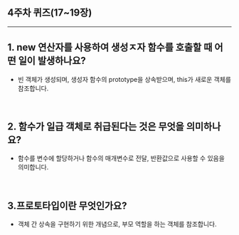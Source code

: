 ## 4주차 퀴즈(17~19장)

---

## 1. new 연산자를 사용하여 생성ㅈ자 함수를 호출할 때 어떤 일이 발생하나요?

- 빈 객체가 생성되며, 생성자 함수의 prototype을 상속받으며, this가 새로운 객체를 참조합니다.
<br/>

## 2. 함수가 일급 객체로 취급된다는 것은 무엇을 의미하나요?

- 함수를 변수에 할당하거나 함수의 매개변수로 전달, 반환값으로 사용할 수 있음을 의미합니다.
<br/>

## 3.프로토타입이란 무엇인가요?

- 객체 간 상속을 구현하기 위한 개념으로, 부모 역할을 하는 객체를 참조합니다.


